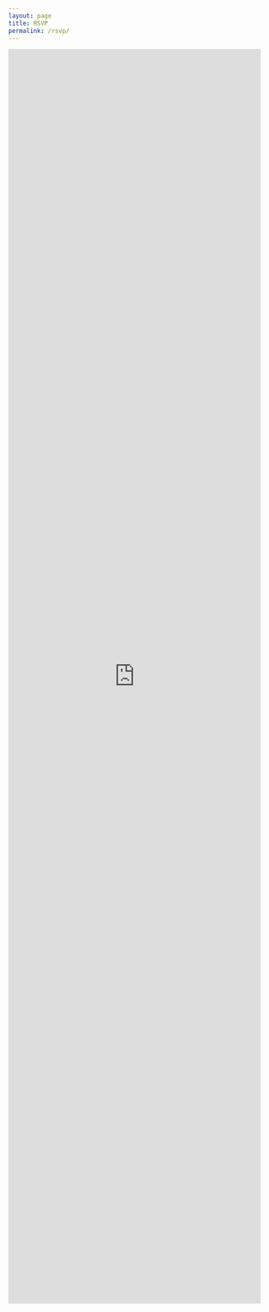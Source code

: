 ```yaml
---
layout: page
title: RSVP
permalink: /rsvp/
---
```

<style>
.responsive-wrap iframe{ max-width: 100%;
                         max-length: auto;
                         display: table;
                         margin: 0 auto;
  }
</style>
<div class="responsive-wrap">
<!-- this is the embed code provided by Google -->
  <iframe src="https://docs.google.com/forms/d/e/1FAIpQLSeie-jrGaWDT2Wxctt6f5Hd0iBkZDHthggOE_p3-0PQM6gslA/viewform?embedded=true" width="640" height="2500" frameborder="0" margin="auto" align="middle">Loading…</iframe>
<!-- Google embed ends -->
</div>
